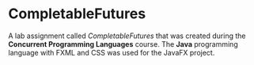# CompletableFutures

A lab assignment called *CompletableFutures* that was created during the **Concurrent Programming Languages** course. The **Java** programming language with FXML and CSS was used for the JavaFX project.
